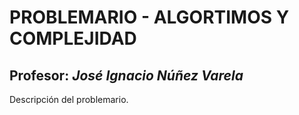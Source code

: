 # PROBLEMARIO - ALGORTIMOS Y COMPLEJIDAD

## Profesor: *José Ignacio Núñez Varela*

Descripción del problemario.